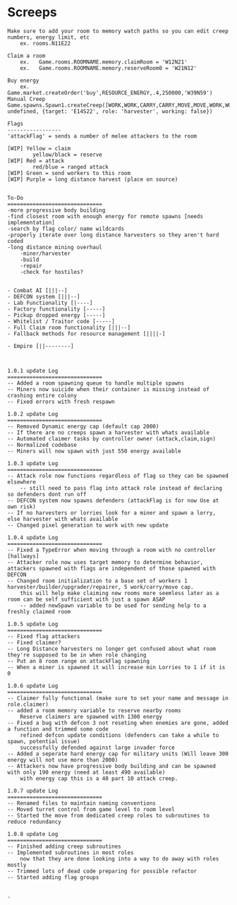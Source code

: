 # Screeps

    Make sure to add your room to memory watch paths so you can edit creep numbers, energy limit, etc
        ex. rooms.N11E22

    Claim a room
        ex.   Game.rooms.ROOMNAME.memory.claimRoom = 'W12N21'
        ex.   Game.rooms.ROOMNAME.memory.reserveRoom0 = 'W21N12'

    Buy energy
        ex. Game.market.createOrder('buy',RESOURCE_ENERGY,.4,250000,'W39N59')
    Manual Creep
    Game.spawns.Spawn1.createCreep([WORK,WORK,CARRY,CARRY,MOVE,MOVE,WORK,WORK,CARRY,CARRY,MOVE,MOVE], undefined, {target: 'E14S22', role: 'harvester', working: false})

    Flags
    -----------------
    'attackFlag' = sends a number of melee attackers to the room

    [WIP] Yellow = claim
            yellow/black = reserve
    [WIP] Red = attack
            red/blue = ranged attack
    [WIP] Green = send workers to this room
    [WIP] Purple = long distance harvest (place on source)

    
    To-Do
    ==============================
    -more progressive body building
    -find closest room with enough energy for remote spawns [needs implementation]
    -search by flag color/ name wildcards
    -properly iterate over long distance harvesters so they aren't hard coded
    -long distance mining overhaul
        -miner/harvester
        -build
        -repair
        -check for hostiles?
    
    
    - Combat AI [|||--]
    - DEFCON system [|||--]
    - Lab Functionality [|----]
    - Factory functionality [-----]
    - Pickup dropped energy [-----]
    - Whitelist / Traitor code [-----]
    - Full Claim room functionality [|||--]
    - Fallback methods for resource management [||||-]

    - Empire [||--------]



    1.0.1 update Log
    ==============================
    -- Added a room spawning queue to handle multiple spawns
    -- Miners now suicide when their container is missing instead of crashing entire colony
    -- Fixed errors with fresh respawn

    1.0.2 update Log
    ==============================
    -- Removed Dynamic energy cap (default cap 2000)
    -- If there are no creeps spawn a harvester with whats available
    -- Automated claimer tasks by controller owner (attack,claim,sign)
    -- Normalized codebase
    -- Miners will now spawn with just 550 energy available
    
    1.0.3 update Log
    ==============================
    -- Attack role now functions regardless of flag so they can be spawned elsewhere
        -- still need to pass flag into attack role instead of declaring so defenders dont run off
    -- DEFCON system now spawns defenders (attackFlag is for now Use at own risk)
    -- If no harvesters or lorries look for a miner and spawn a lorry, else harvester with whats available
    -- Changed pixel generation to work with new update

    1.0.4 update Log
    ==============================
    -- Fixed a TypeError when moving through a room with no controller [hallways]
    -- Attacker role now uses target memory to determine behavior, attackers spawned with flags are independent of those spawned with DEFCON
    -- Changed room initialization to a base set of workers 1 harvester/builder/upgrader/repairer, 5 work/carry/move cap.
        this will help make claiming new rooms more seemless later as a room can be self sufficient with just a spawn ASAP
        -- added newSpawn variable to be used for sending help to a freshly claimed room

    1.0.5 update Log
    ==============================
    -- Fixed flag attackers
    -- Fixed claimer?
    -- Long Distance harvesters no longer get confused about what room they're supposed to be in when role changing
    -- Put an 8 room range on attackFlag spawning
    -- When a miner is spawned it will increase min Lorries to 1 if it is 0

    1.0.6 update Log
    ==============================
    -- Claimer fully functional (make sure to set your name and message in role.claimer)
    -- added a room memory variable to reserve nearby rooms
        Reserve claimers are spawned with 1300 energy
    -- Fixed a bug with defcon 3 not reseting when enemies are gone, added a function and trimmed some code
        refined defcon update conditions (defenders can take a while to spawn, potential issue)
        successfully defended against large invader force
    -- Added a seperate hard energy cap for military units (Will leave 300 energy will not use more than 2000)
    -- Attackers now have progressive body building and can be spawned with only 190 energy (need at least 490 available)
        with energy cap this is a 40 part 10 attack creep.

    1.0.7 update Log
    ==============================
    -- Renamed files to maintain naming conventions
    -- Moved turret control from game level to room level
    -- Started the move from dedicated creep roles to subroutines to reduce redundancy

    1.0.8 update Log
    ==============================
    -- Finished adding creep subroutines
    -- Implemented subroutines in most roles
        now that they are done looking into a way to do away with roles mostly
    -- Trimmed lots of dead code preparing for possible refactor
    -- Started adding flag groups


    .
